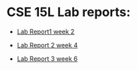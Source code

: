 # CSE 15L Lab reports:

* [Lab Report1 week 2](https://avVergnet.github.io/cse15l-lab-reports/lab-report-1-week-2.html) 

* [Lab Report 2 week 4](https://avVergnet.github.io/cse15l-lab-reports/lab-report-2-week-4.html)

* [Lab Report 3 week 6](https://avVergnet.github.io/cse15l-lab-reports/lab-report-3-week-6.html)
